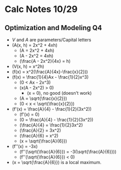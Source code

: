 # Calc Notes 10/29

## Optimization and Modeling Q4

- $V$ and $A$ are parameters/Capital letters
- \(A(x, h) = 2x^2 + 4xh\)
  - \(A = 2x^2 + 4xh\)
  - \(A - 2x^2 = 4xh\)
  - \(\frac{A - 2x^2}{4x} = h\)
- \(V(x, h) = x^2h\)
- \(f(x) = x^2(\frac{A}{4x}-\frac{x}{2})\)
- \(f(x) = \frac{1}{4}Ax - \frac{1}{2}x^3\)
  - \(0 < Ax - 2x^3\)
  - \(x(A - 2x^2) > 0\)
    - \(x = 0\), no good (doesn't work)
  - \(A = \sqrt{\frac{x}{2}}\)
  - \(0 < x < \sqrt{\frac{x}{2}}\)
- \(f'(x) = \frac{A}{4} - \frac{1}{2}(3x^2)\)
  - \(f'(x) = 0\)
  - \(0 = \frac{A}{4} - \frac{1}{2}(3x^2)\)
  - \(\frac{A}{4} = \frac{1}{2}3x^2\)
  - \(\frac{A}{2} = 3x^2\)
  - \(\frac{A}{6} = x^2\)
  - \(x = \sqrt{\frac{A}{6}}\)
- \(f''(x) = -3x\)
  - \(f''(\sqrt{\frac{A}{6}}) = -3(\sqrt{\frac{A}{6}})\)
  - \(f''(\sqrt{\frac{A}{6}}) < 0\)
- \(x = \sqrt{\frac{A}{6}}\) is a local maximum.
